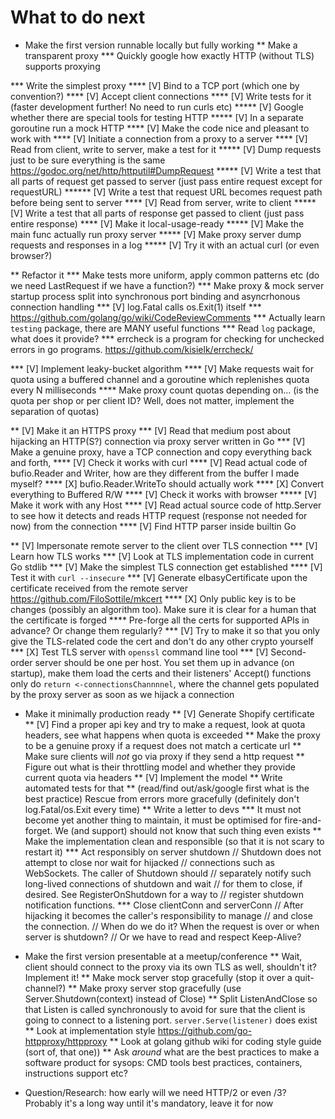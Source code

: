 What to do next
================

* Make the first version runnable locally but fully working
** Make a transparent proxy
*** Quickly google how exactly HTTP (without TLS) supports proxying

*** Write the simplest proxy
**** [V] Bind to a TCP port (which one by convention?)
**** [V] Accept client connections
**** [V] Write tests for it (faster development further! No need to run curls etc)
***** [V] Google whether there are special tools for testing HTTP
***** [V] In a separate goroutine run a mock HTTP
**** [V] Make the code nice and pleasant to work with
**** [V] Initiate a connection from a proxy to a server
**** [V] Read from client, write to server, make a test for it
***** [V] Dump requests just to be sure everything is the same https://godoc.org/net/http/httputil#DumpRequest
***** [V] Write a test that all parts of request get passed to server (just pass entire request except for requestURL)
****** [V] Write a test that request URL becomes request path before being sent to server
**** [V] Read from server, write to client
***** [V] Write a test that all parts of response get passed to client (just pass entire response)
**** [V] Make it local-usage-ready
***** [V] Make the main func actually run proxy server
***** [V] Make proxy server dump requests and responses in a log
***** [V] Try it with an actual curl (or even browser?)

** Refactor it
*** Make tests more uniform, apply common patterns etc (do we need LastRequest if we have a function?)
*** Make proxy & mock server startup process split into synchronous port binding and asyncrhonous connection handling
*** [V] log.Fatal calls os.Exit(1) itself
*** https://github.com/golang/go/wiki/CodeReviewComments
*** Actually learn `testing` package, there are MANY useful functions
*** Read `log` package, what does it provide?
*** errcheck is a program for checking for unchecked errors in go programs. https://github.com/kisielk/errcheck/

*** [V] Implement leaky-bucket algorithm
**** [V] Make requests wait for quota using a buffered channel and a goroutine which replenishes quota every N milliseconds
**** Make proxy count quotas depending on... (is the quota per shop or per client ID? Well, does not matter, implement the separation of quotas)

** [V] Make it an HTTPS proxy
*** [V] Read that medium post about hijacking an HTTP(S?) connection via proxy server written in Go
*** [V] Make a genuine proxy, have a TCP connection and copy everything back and forth,
**** [V] Check it works with curl
**** [V] Read actual code of bufio.Reader and Writer, how are they different from the buffer I made myself?
**** [X] bufio.Reader.WriteTo should actually work
**** [X] Convert everything to Buffered R/W
**** [V] Check it works with browser
***** [V] Make it work with any Host
**** [V] Read actual source code of http.Server to see how it detects and reads HTTP request (response not needed for now) from the connection
**** [V] Find HTTP parser inside builtin Go

** [V] Impersonate remote server to the client over TLS connection
*** [V] Learn how TLS works
*** [V] Look at TLS implementation code in current Go stdlib
*** [V] Make the simplest TLS connection get established
**** [V] Test it with `curl --insecure`
*** [V] Generate elbasyCertificate upon the certificate received from the remote server https://github.com/FiloSottile/mkcert
**** [X] Only public key is to be changes (possibly an algorithm too). Make sure it is clear for a human that the certificate is forged
**** Pre-forge all the certs for supported APIs in advance? Or change them regularly?
*** [V] Try to make it so that you only give the TLS-related code the cert and don't do any other crypto yourself
*** [X] Test TLS server with `openssl` command line tool
*** [V] Second-order server should be one per host. You set them up in advance (on startup), make them load the certs and their listeners' Accept() functions only do `return <-connectionsChannnnel`, where the channel gets populated by the proxy server as soon as we hijack a connection

* Make it minimally production ready
** [V] Generate Shopify certificate
** [V] Find a proper api key and try to make a request, look at quota headers, see what happens when quota is exceeded
** Make the proxy to be a genuine proxy if a request does not match a certicate url
** Make sure clients will *not* go via proxy if they send a http request
** Figure out what is their throttling model and whether they provide current quota via headers
** [V] Implement the model
** Write automated tests for that
** (read/find out/ask/google first what is the best practice) Rescue from errors more gracefully (definitely don't log.Fatal/os.Exit every time)
** Write a letter to devs
*** It must not become yet another thing to maintain, it must be optimised for fire-and-forget. We (and support) should not know that such thing even exists
** Make the implementation clean and responsible (so that it is not scary to restart it)
*** Act responsibly on server shutdown
// Shutdown does not attempt to close nor wait for hijacked
// connections such as WebSockets. The caller of Shutdown should
// separately notify such long-lived connections of shutdown and wait
// for them to close, if desired. See RegisterOnShutdown for a way to
// register shutdown notification functions.
*** Close clientConn and serverConn
// After hijacking it becomes the caller's responsibility to manage
// and close the connection.
// When do we do it? When the request is over or when server is shutdown?
// Or we have to read and respect Keep-Alive?


* Make the first version presentable at a meetup/conference
** Wait, client should connect to the proxy via its own TLS as well, shouldn't it? Implement it!
** Make mock server stop gracefully (stop it over a quit-channel?)
** Make proxy server stop gracefully (use Server.Shutdown(context) instead of Close)
** Split ListenAndClose so that Listen is called synchronously to avoid for sure that the client is going to connect to a listening port. `server.Serve(listener)` does exist
** Look at implementation style https://github.com/go-httpproxy/httpproxy
** Look at golang github wiki for coding style guide (sort of, that one))
** Ask _around_ what are the best practices to make a software product for sysops: CMD tools best practices, containers, instructions support etc?


* Question/Research: how early will we need HTTP/2 or even /3? Probably it's a long way until it's mandatory, leave it for now
